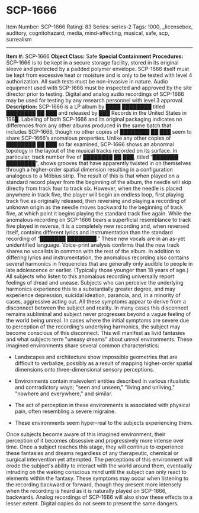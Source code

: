 # SCP-1666
Item Number: SCP-1666
Rating: 83
Series: series-2
Tags: 1000, _licensebox, auditory, cognitohazard, media, mind-affecting, musical, safe, scp, surrealism

---

**Item #:** SCP-1666
**Object Class:** Safe
**Special Containment Procedures:** SCP-1666 is to be kept in a secure storage facility, stored in its original sleeve and protected by a padded polymer envelope. SCP-1666 itself must be kept from excessive heat or moisture and is only to be tested with level 4 authorization. All such tests must be non-invasive in nature. Audio equipment used with SCP-1666 must be inspected and approved by the site director prior to testing. Digital and analog audio recordings of SCP-1666 may be used for testing by any research personnel with level 3 approval.
**Description:** SCP-1666 is a LP album by ████ ████████ titled ████████ ██ ███ and released by ███ Records in the United States in 198█. Labeling of both SCP-1666 and its original packaging indicates no differences from any other albums produced in the same batch that includes SCP-1666, though no other copies of ████████ ██ ███ seem to share SCP-1666’s anomalous properties.
Unlike any other copies of ████████ ██ ███ so far examined, SCP-1666 shows an abnormal topology in the layout of the musical tracks recorded on its surface. In particular, track number five of ████████ ██ ███, titled “███████ ████████”, shows grooves that have apparently twisted in on themselves through a higher-order spatial dimension resulting in a configuration analogous to a Möbius strip. The result of this is that when played on a standard record player from the beginning of the album, the needle will skip directly from track four to track six. However, when the needle is placed anywhere in track five, the player will begin an endless loop, first playing track five as originally released, then reversing and playing a recording of unknown origin as the needle moves backward to the beginning of track five, at which point it begins playing the standard track five again.
While the anomalous recording on SCP-1666 bears a superficial resemblance to track five played in reverse, it is a completely new recording and, when reversed itself, contains different lyrics and instrumentation than the standard recording of “███████ ████████.” These new vocals are in an as-yet unidentified language. Voice-print analysis confirms that the new track shares no vocalists in common with the rest of the album. In addition to differing lyrics and instrumentation, the anomalous recording also contains several harmonics in frequencies that are generally only audible to people in late adolescence or earlier. (Typically those younger than 18 years of age.)
All subjects who listen to this anomalous recording universally report feelings of dread and unease. Subjects who can perceive the underlying harmonics experience this to a substantially greater degree, and may experience depression, suicidal ideation, paranoia, and, in a minority of cases, aggressive acting out.
All these symptoms appear to derive from a disconnect between the subject and reality. In many cases this disconnect remains subliminal and subject never progresses beyond a vague feeling of the world being unreal. In cases where the initial symptoms are severe due to perception of the recording's underlying harmonics, the subject may become conscious of this disconnect. This will manifest as livid fantasies and what subjects term "uneasy dreams" about unreal environments. These imagined environments share several common characteristics:
  * Landscapes and architecture show impossible geometries that are difficult to verbalize, possibly as a result of mapping higher-order spatial dimensions onto three-dimensional sensory perceptions.

  * Environments contain malevolent entities described in various ritualistic and contradictory ways; "seen and unseen," "living and unliving," "nowhere and everywhere," and similar.

  * The act of perception in these environments is associated with physical pain, often resembling a severe migraine.

  * These environments seem hyper-real to the subjects experiencing them.

Once subjects become aware of this imagined environment, their perception of it becomes obsessive and progressively more intense over time. Once a subject reaches this stage, they will continue to experience these fantasies and dreams regardless of any therapeutic, chemical or surgical intervention yet attempted. The perceptions of this environment will erode the subject's ability to interact with the world around them, eventually intruding on the waking conscious mind until the subject can only react to elements within the fantasy.
These symptoms may occur when listening to the recording backward or forward, though they present more intensely when the recording is heard as it is naturally played on SCP-1666, backwards. Analog recordings of SCP-1666 will also show these effects to a lesser extent. Digital copies do not seem to present the same dangers.